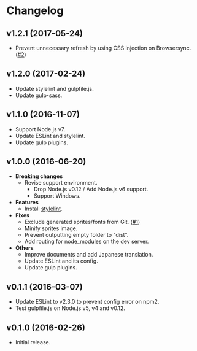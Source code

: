 # Changelog

## v1.2.1 (2017-05-24)
- Prevent unnecessary refresh by using CSS injection on Browsersync. ([#2](https://github.com/rakuten-frontend/rff-gulp/pull/2))

## v1.2.0 (2017-02-24)
- Update stylelint and gulpfile.js.
- Update gulp-sass.

## v1.1.0 (2016-11-07)
- Support Node.js v7.
- Update ESLint and stylelint.
- Update gulp plugins.

## v1.0.0 (2016-06-20)
- **Breaking changes**
  - Revise support environment.
    - Drop Node.js v0.12 / Add Node.js v6 support.
    - Support Windows.
- **Features**
  - Install [stylelint](http://stylelint.io/).
- **Fixes**
  - Exclude generated sprites/fonts from Git. ([#1](https://github.com/rakuten-frontend/rff-gulp/issues/1))
  - Minify sprites image.
  - Prevent outputting empty folder to "dist".
  - Add routing for node_modules on the dev server.
- **Others**
  - Improve documents and add Japanese translation.
  - Update ESLint and its config.
  - Update gulp plugins.

## v0.1.1 (2016-03-07)
- Update ESLint to v2.3.0 to prevent config error on npm2.
- Test gulpfile.js on Node.js v5, v4 and v0.12.

## v0.1.0 (2016-02-26)
- Initial release.
